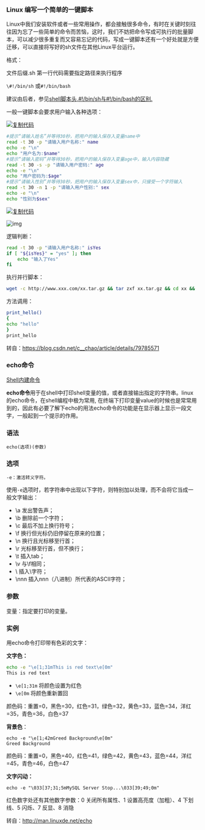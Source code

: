  

### Linux 编写一个简单的一键脚本

Linux中我们安装软件或者一些常用操作，都会接触很多命令，有时在关键时刻往往因为忘了一些简单的命令而苦恼，这时，我们不妨把命令写成可执行的批量脚本，可以减少很多重复而又容易忘记的代码，写成一键脚本还有一个好处就是方便迁移，可以直接将写好的sh文件在其他Linux平台运行。

格式：

 文件后缀.sh 
第一行代码需要指定路径来执行程序

`\#!/bin/sh` 或`#!/bin/bash`

建议由后者，参见[shell脚本头,#!/bin/sh与#!/bin/bash的区别.](https://www.cnblogs.com/jonnyan/p/8798364.html)

一般一键脚本会要求用户输入各种选项：

[![复制代码](https://common.cnblogs.com/images/copycode.gif)](javascript:void(0);)

``` bash
#提示“请输入姓名”并等待30秒，把用户的输入保存入变量name中
read -t 30 -p "请输入用户名称:" name
echo -e "\n"
echo "用户名为:$name"
#提示“请输入密码”并等待30秒，把用户的输入保存入变量age中，输入内容隐藏
read -t 30 -s -p "请输入用户密码:" age
echo -e "\n"
echo "用户密码为:$age"
#提示“请输入性别”并等待30秒，把用户的输入保存入变量sex中，只接受一个字符输入
read -t 30 -n 1 -p "请输入用户性别:" sex
echo -e "\n"
echo "性别为$sex"
```

[![复制代码](https://common.cnblogs.com/images/copycode.gif)](javascript:void(0);)

![img](https://images2018.cnblogs.com/blog/350840/201808/350840-20180808132543286-1566541324.png)

 

逻辑判断：

``` bash
read -t 30 -p "请输入用户名称:" isYes
if [ "${isYes}" = "yes" ]; then
    echo "输入了Yes"
fi
```

执行并行脚本：

``` bash
wget -c http://www.xxx.com/xx.tar.gz && tar zxf xx.tar.gz && cd xx && ./install.sh
```

方法调用：

``` bash
print_hello()
{
echo "hello"
}
print_hello
```

转自：https://blog.csdn.net/c__chao/article/details/79785571

### echo命令

[Shell内建命令](http://man.linuxde.net/sub/shell%e5%86%85%e5%bb%ba%e5%91%bd%e4%bb%a4)

**echo命令**用于在shell中打印shell变量的值，或者直接输出指定的字符串。linux的echo命令，在shell编程中极为常用, 在终端下打印变量value的时候也是常常用到的，因此有必要了解下echo的用法echo命令的功能是在显示器上显示一段文字，一般起到一个提示的作用。

### 语法

```
echo(选项)(参数)
```

### 选项

```
-e：激活转义字符。
```

使用`-e`选项时，若字符串中出现以下字符，则特别加以处理，而不会将它当成一般文字输出：

- \a 发出警告声；
- \b 删除前一个字符；
- \c 最后不加上换行符号；
- \f 换行但光标仍旧停留在原来的位置；
- \n 换行且光标移至行首；
- \r 光标移至行首，但不换行；
- \t 插入tab；
- \v 与\f相同；
- \\ 插入\字符；
- \nnn 插入nnn（八进制）所代表的ASCII字符；

### 参数

变量：指定要打印的变量。

### 实例

用echo命令打印带有色彩的文字：

**文字色：**

``` bash
echo -e "\e[1;31mThis is red text\e[0m"
This is red text
```

- `\e[1;31m` 将颜色设置为红色
- `\e[0m` 将颜色重新置回

颜色码：重置=0，黑色=30，红色=31，绿色=32，黄色=33，蓝色=34，洋红=35，青色=36，白色=37

**背景色**：

```
echo -e "\e[1;42mGreed Background\e[0m"
Greed Background
```

颜色码：重置=0，黑色=40，红色=41，绿色=42，黄色=43，蓝色=44，洋红=45，青色=46，白色=47

**文字闪动：**

```
echo -e "\033[37;31;5mMySQL Server Stop...\033[39;49;0m"
```

红色数字处还有其他数字参数：0 关闭所有属性、1 设置高亮度（加粗）、4 下划线、5 闪烁、7 反显、8 消隐

转自：http://man.linuxde.net/echo
